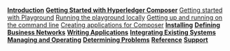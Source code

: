 **[Introduction](../introduction/introduction.html)**
**[Getting Started with Hyperledger Composer](../tutorials/tutorialindex.html)**
[Getting started with Playground](../tutorials/getting-started-with-playground.html)
[Running the playground locally](../tutorials/using-playground-locally.html)
[Getting up and running on the command line](../tutorials/getting-started-cmd-line.html)
[Creating applications for Composer](../tutorials/creating-applications.html)
**[Installing](../installing/installingindex.html)**
**[Defining Business Networks](../business-network/businessnetwork.html)**
**[Writing Applications](../applications/genapp.html)**
**[Integrating Existing Systems](../integrating/integrating-index.html)**
**[Managing and Operating](../managing/managingindex.html)**
**[Determining Problems](../problems/diagnostics.html)**
**[Reference](../reference/MeetTheModules.html)**
**[Support](../support/index.html)**
